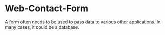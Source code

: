 # Web-Contact-Form
A form often needs to be used to pass data to various other applications. In many cases, it could be a database.
